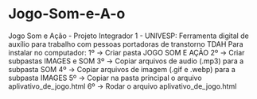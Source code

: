 # Jogo-Som-e-A-o
Jogo Som e Ação - Projeto Integrador 1 - UNIVESP: Ferramenta digital de auxílio para trabalho com pessoas portadoras de transtorno TDAH
Para instalar no computador:
1º -> Criar pasta JOGO SOM E AÇÃO
2º -> Criar subpastas IMAGES e SOM
3º -> Copiar arquivos de audio (.mp3) para a subpasta SOM
4º -> Copiar arquivos de imagem (.gif e .webp) para a subpasta IMAGES
5º -> Copiar na pasta principal o arquivo aplivativo_de_jogo.html
6º -> Rodar o arquivo aplivativo_de_jogo.html
